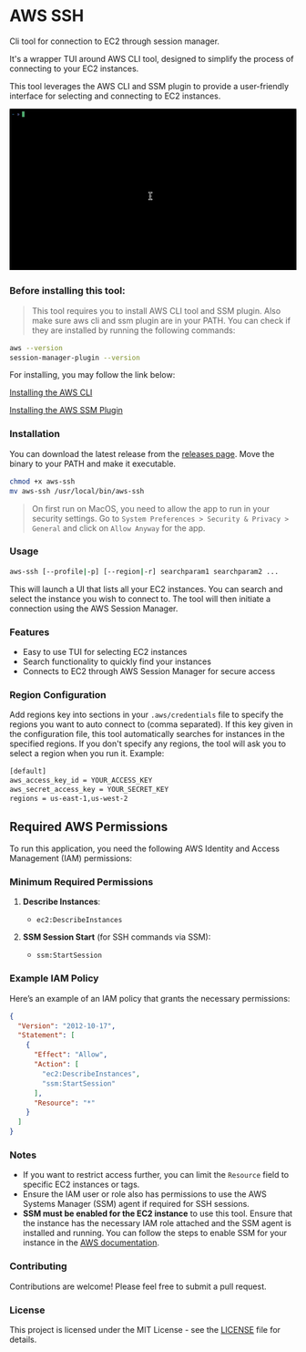 # AWS SSH

Cli tool for connection to EC2 through session manager.

It's a wrapper TUI around AWS CLI tool, designed to simplify the process of connecting to your EC2 instances.

This tool leverages the AWS CLI and SSM plugin to provide a user-friendly interface for selecting and connecting to EC2 instances.

![AWS SSH Demo](ss.gif)

### Before installing this tool:

> This tool requires you to install AWS CLI tool and SSM plugin. Also make sure aws cli and ssm plugin are in your PATH.
> You can check if they are installed by running the following commands:

```bash
aws --version
session-manager-plugin --version
```

For installing, you may follow the link below:

[Installing the AWS CLI](https://docs.aws.amazon.com/cli/latest/userguide/cli-chap-install.html)

[Installing the AWS SSM Plugin](https://docs.aws.amazon.com/systems-manager/latest/userguide/session-manager-working-with-install-plugin.html)

### Installation

You can download the latest release from the [releases page](https://github.com/semiherdogan/aws-ssh/releases).
Move the binary to your PATH and make it executable.

```bash
chmod +x aws-ssh
mv aws-ssh /usr/local/bin/aws-ssh
```

> On first run on MacOS, you need to allow the app to run in your security settings. Go to `System Preferences > Security & Privacy > General` and click on `Allow Anyway` for the app.

### Usage

```bash
aws-ssh [--profile|-p] [--region|-r] searchparam1 searchparam2 ...
```

This will launch a UI that lists all your EC2 instances. You can search and select the instance you wish to connect to. The tool will then initiate a connection using the AWS Session Manager.

### Features

- Easy to use TUI for selecting EC2 instances
- Search functionality to quickly find your instances
- Connects to EC2 through AWS Session Manager for secure access

### Region Configuration

Add regions key into sections in your `.aws/credentials` file to specify the regions you want to auto connect to (comma separated).
If this key given in the configuration file, this tool automatically searches for instances in the specified regions.
If you don't specify any regions, the tool will ask you to select a region when you run it.
Example:

```
[default]
aws_access_key_id = YOUR_ACCESS_KEY
aws_secret_access_key = YOUR_SECRET_KEY
regions = us-east-1,us-west-2
```

## Required AWS Permissions

To run this application, you need the following AWS Identity and Access Management (IAM) permissions:

### Minimum Required Permissions
1. **Describe Instances**:
   - `ec2:DescribeInstances`

2. **SSM Session Start** (for SSH commands via SSM):
   - `ssm:StartSession`

### Example IAM Policy
Here’s an example of an IAM policy that grants the necessary permissions:

```json
{
  "Version": "2012-10-17",
  "Statement": [
    {
      "Effect": "Allow",
      "Action": [
        "ec2:DescribeInstances",
        "ssm:StartSession"
      ],
      "Resource": "*"
    }
  ]
}
```

### Notes
- If you want to restrict access further, you can limit the `Resource` field to specific EC2 instances or tags.
- Ensure the IAM user or role also has permissions to use the AWS Systems Manager (SSM) agent if required for SSH sessions.
- **SSM must be enabled for the EC2 instance** to use this tool. Ensure that the instance has the necessary IAM role attached and the SSM agent is installed and running. You can follow the steps to enable SSM for your instance in the [AWS documentation](https://docs.aws.amazon.com/systems-manager/latest/userguide/session-manager-prerequisites.html).

### Contributing

Contributions are welcome! Please feel free to submit a pull request.

### License

This project is licensed under the MIT License - see the [LICENSE](LICENSE) file for details.
